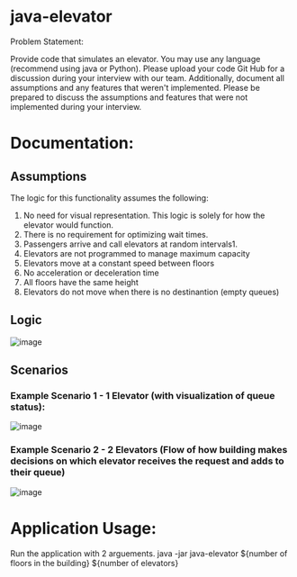# java-elevator
Problem Statement:

Provide code that simulates an elevator.  You may use any language (recommend using java or Python). 
Please upload your code Git Hub for a discussion during your interview with our team.
Additionally, document all assumptions and any features that weren't implemented.
Please be prepared to discuss the assumptions and features that were not implemented during your interview.


# Documentation:
## Assumptions
The logic for this functionality assumes the following:
1. No need for visual representation. This logic is solely for how the elevator would function.
2. There is no requirement for optimizing wait times.
3. Passengers arrive and call elevators at random intervals1.
4. Elevators are not programmed to manage maximum capacity
5. Elevators move at a constant speed between floors
6. No acceleration or deceleration time
7. All floors have the same height
8. Elevators do not move when there is no destinantion (empty queues)


## Logic
![image](https://github.com/user-attachments/assets/dd5c33eb-54ad-4db9-8002-7132953f5e2e)
## Scenarios
### Example Scenario 1 - 1 Elevator (with visualization of queue status):
![image](https://github.com/user-attachments/assets/04681e15-bdfa-42f1-b0e6-3752b2b94827)
### Example Scenario 2 - 2 Elevators (Flow of how building makes decisions on which elevator receives the request and adds to their queue)
![image](https://github.com/user-attachments/assets/03b695a4-5e78-4771-b534-c254ecdc0bb0)


# Application Usage:
Run the application with 2 arguements.
java -jar java-elevator ${number of floors in the building} ${number of elevators}



